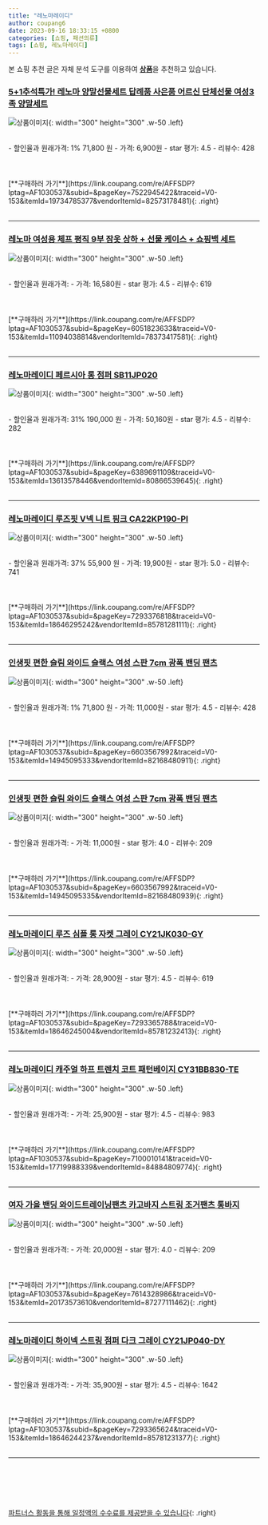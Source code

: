 ```yaml
---
title: "레노마레이디"
author: coupang6
date: 2023-09-16 18:33:15 +0800
categories: [쇼핑, 패션의류]
tags: [쇼핑, 레노마레이디]
---
```


본 쇼핑 추천 글은 자체 분석 도구를 이용하여 [**상품**](https://link.coupang.com/a/bao1ui)을 추천하고 있습니다.

### [5+1추석특가! 레노마 양말선물세트 답례품 사은품 어르신 단체선물 여성3족 양말세트](https://link.coupang.com/re/AFFSDP?lptag=AF1030537&subid=&pageKey=7522945422&traceid=V0-153&itemId=19734785377&vendorItemId=82573178481)

![상품이미지](https://thumbnail6.coupangcdn.com/thumbnails/remote/230x230ex/image/vendor_inventory/ac61/e5a108c6c0f343bb7733099feb04bd2409542edc4be2434eeef7ab4d23e3.jpg){: width="300" height="300" .w-50 .left}


<br>
- 할인율과 원래가격: 1%  71,800   원
- 가격: 6,900원
- star 평가: 4.5
- 리뷰수: 428
<br>
<br>
<br>
<br>
[**구매하러 가기**](https://link.coupang.com/re/AFFSDP?lptag=AF1030537&subid=&pageKey=7522945422&traceid=V0-153&itemId=19734785377&vendorItemId=82573178481){: .right}
<br>
<br>

---

### [레노마 여성용 체프 평직 9부 잠옷 상하 + 선물 케이스 + 쇼핑백 세트](https://link.coupang.com/re/AFFSDP?lptag=AF1030537&subid=&pageKey=6051823633&traceid=V0-153&itemId=11094038814&vendorItemId=78373417581)

![상품이미지](https://thumbnail7.coupangcdn.com/thumbnails/remote/230x230ex/image/rs_quotation_api/tyvfw9ni/4a3b932616534f6facd260c750fa542c.jpg){: width="300" height="300" .w-50 .left}


<br>
- 할인율과 원래가격: 
- 가격: 16,580원
- star 평가: 4.5
- 리뷰수: 619
<br>
<br>
<br>
<br>
[**구매하러 가기**](https://link.coupang.com/re/AFFSDP?lptag=AF1030537&subid=&pageKey=6051823633&traceid=V0-153&itemId=11094038814&vendorItemId=78373417581){: .right}
<br>
<br>

---

### [레노마레이디 페르시아 롱 점퍼 SB11JP020](https://link.coupang.com/re/AFFSDP?lptag=AF1030537&subid=&pageKey=6389691109&traceid=V0-153&itemId=13613578446&vendorItemId=80866539645)

![상품이미지](https://thumbnail7.coupangcdn.com/thumbnails/remote/230x230ex/image/vendor_inventory/3466/ee2ddb4d7ea6b022380cbf23731de103cd2b5e2f54c9d592ad1ef35f1b33.jpg){: width="300" height="300" .w-50 .left}


<br>
- 할인율과 원래가격: 31%  190,000   원
- 가격: 50,160원
- star 평가: 4.5
- 리뷰수: 282
<br>
<br>
<br>
<br>
[**구매하러 가기**](https://link.coupang.com/re/AFFSDP?lptag=AF1030537&subid=&pageKey=6389691109&traceid=V0-153&itemId=13613578446&vendorItemId=80866539645){: .right}
<br>
<br>

---

### [레노마레이디 루즈핏 V넥 니트 핑크 CA22KP190-PI](https://link.coupang.com/re/AFFSDP?lptag=AF1030537&subid=&pageKey=7293376818&traceid=V0-153&itemId=18646295242&vendorItemId=85781281111)

![상품이미지](https://thumbnail7.coupangcdn.com/thumbnails/remote/230x230ex/image/vendor_inventory/0809/9f157e6b0a5dce8545f6dc52d03e9829988180f038d387de2c64f30a59c5.jpg){: width="300" height="300" .w-50 .left}


<br>
- 할인율과 원래가격: 37%  55,900   원
- 가격: 19,900원
- star 평가: 5.0
- 리뷰수: 741
<br>
<br>
<br>
<br>
[**구매하러 가기**](https://link.coupang.com/re/AFFSDP?lptag=AF1030537&subid=&pageKey=7293376818&traceid=V0-153&itemId=18646295242&vendorItemId=85781281111){: .right}
<br>
<br>

---

### [인생핏 편한 슬림 와이드 슬랙스 여성 스판 7cm 광폭 밴딩 팬츠](https://link.coupang.com/re/AFFSDP?lptag=AF1030537&subid=&pageKey=6603567992&traceid=V0-153&itemId=14945095333&vendorItemId=82168480911)

![상품이미지](https://thumbnail6.coupangcdn.com/thumbnails/remote/230x230ex/image/vendor_inventory/db3e/5266dd364e035e3c98c2ad2c8a019986886d9e9a5d5233b258ef727c57a6.jpg){: width="300" height="300" .w-50 .left}


<br>
- 할인율과 원래가격: 1%  71,800   원
- 가격: 11,000원
- star 평가: 4.5
- 리뷰수: 428
<br>
<br>
<br>
<br>
[**구매하러 가기**](https://link.coupang.com/re/AFFSDP?lptag=AF1030537&subid=&pageKey=6603567992&traceid=V0-153&itemId=14945095333&vendorItemId=82168480911){: .right}
<br>
<br>

---

### [인생핏 편한 슬림 와이드 슬랙스 여성 스판 7cm 광폭 밴딩 팬츠](https://link.coupang.com/re/AFFSDP?lptag=AF1030537&subid=&pageKey=6603567992&traceid=V0-153&itemId=14945095335&vendorItemId=82168480939)

![상품이미지](https://thumbnail7.coupangcdn.com/thumbnails/remote/230x230ex/image/vendor_inventory/6f32/b54d9d20e3397fd7b17a967ac81506a98e293435f363637b1e4147997739.jpg){: width="300" height="300" .w-50 .left}


<br>
- 할인율과 원래가격: 
- 가격: 11,000원
- star 평가: 4.0
- 리뷰수: 209
<br>
<br>
<br>
<br>
[**구매하러 가기**](https://link.coupang.com/re/AFFSDP?lptag=AF1030537&subid=&pageKey=6603567992&traceid=V0-153&itemId=14945095335&vendorItemId=82168480939){: .right}
<br>
<br>

---

### [레노마레이디 루즈 심플 롱 자켓 그레이 CY21JK030-GY](https://link.coupang.com/re/AFFSDP?lptag=AF1030537&subid=&pageKey=7293365788&traceid=V0-153&itemId=18646245004&vendorItemId=85781232413)

![상품이미지](https://thumbnail7.coupangcdn.com/thumbnails/remote/230x230ex/image/vendor_inventory/c13f/952085798b3188c7d5a982d870b9589bac4b22f4377aad831a5ae21d48f7.jpg){: width="300" height="300" .w-50 .left}


<br>
- 할인율과 원래가격: 
- 가격: 28,900원
- star 평가: 4.5
- 리뷰수: 619
<br>
<br>
<br>
<br>
[**구매하러 가기**](https://link.coupang.com/re/AFFSDP?lptag=AF1030537&subid=&pageKey=7293365788&traceid=V0-153&itemId=18646245004&vendorItemId=85781232413){: .right}
<br>
<br>

---

### [레노마레이디 캐주얼 하프 트렌치 코트 패턴베이지 CY31BB830-TE](https://link.coupang.com/re/AFFSDP?lptag=AF1030537&subid=&pageKey=7100010141&traceid=V0-153&itemId=17719988339&vendorItemId=84884809774)

![상품이미지](https://thumbnail10.coupangcdn.com/thumbnails/remote/230x230ex/image/vendor_inventory/8366/a9ab4d563a2f608ddf0ff6e7f7db130fc4ffd13e428b5159a84f0c70ef3d.jpg){: width="300" height="300" .w-50 .left}


<br>
- 할인율과 원래가격: 
- 가격: 25,900원
- star 평가: 4.5
- 리뷰수: 983
<br>
<br>
<br>
<br>
[**구매하러 가기**](https://link.coupang.com/re/AFFSDP?lptag=AF1030537&subid=&pageKey=7100010141&traceid=V0-153&itemId=17719988339&vendorItemId=84884809774){: .right}
<br>
<br>

---

### [여자 가을 밴딩 와이드트레이닝팬츠 카고바지 스트링 조거팬츠 통바지](https://link.coupang.com/re/AFFSDP?lptag=AF1030537&subid=&pageKey=7614328986&traceid=V0-153&itemId=20173573610&vendorItemId=87277111462)

![상품이미지](https://thumbnail9.coupangcdn.com/thumbnails/remote/230x230ex/image/vendor_inventory/830c/c109fbb06dec0acdff5e44c73c561eca3feb29dba55ab4ea6dff5c90f4e5.jpg){: width="300" height="300" .w-50 .left}


<br>
- 할인율과 원래가격: 
- 가격: 20,000원
- star 평가: 4.0
- 리뷰수: 209
<br>
<br>
<br>
<br>
[**구매하러 가기**](https://link.coupang.com/re/AFFSDP?lptag=AF1030537&subid=&pageKey=7614328986&traceid=V0-153&itemId=20173573610&vendorItemId=87277111462){: .right}
<br>
<br>

---

### [레노마레이디 하이넥 스트링 점퍼 다크 그레이 CY21JP040-DY](https://link.coupang.com/re/AFFSDP?lptag=AF1030537&subid=&pageKey=7293365624&traceid=V0-153&itemId=18646244237&vendorItemId=85781231377)

![상품이미지](https://thumbnail7.coupangcdn.com/thumbnails/remote/230x230ex/image/vendor_inventory/7e19/ef6c05bede6f72cc8583695ad0c25b70b729e35045a5fdca627adf1ae067.jpg){: width="300" height="300" .w-50 .left}


<br>
- 할인율과 원래가격: 
- 가격: 35,900원
- star 평가: 4.5
- 리뷰수: 1642
<br>
<br>
<br>
<br>
[**구매하러 가기**](https://link.coupang.com/re/AFFSDP?lptag=AF1030537&subid=&pageKey=7293365624&traceid=V0-153&itemId=18646244237&vendorItemId=85781231377){: .right}
<br>
<br>

---
<br><br><br><br><br> [파트너스 활동을 통해 일정액의 수수료를 제공받을 수 있습니다](https://link.coupang.com/a/bao1ui){: .right}
